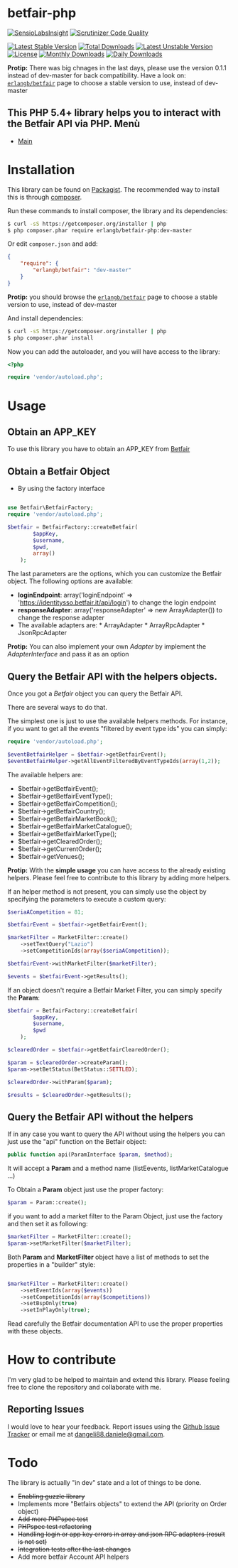betfair-php
===========
[![SensioLabsInsight](https://insight.sensiolabs.com/projects/a44b7517-9af2-4651-8c45-6c75ef94ca1d/mini.png)](https://insight.sensiolabs.com/projects/a44b7517-9af2-4651-8c45-6c75ef94ca1d) [![Scrutinizer Code Quality](https://scrutinizer-ci.com/g/danieledangeli/betfair-php/badges/quality-score.png?b=master)](https://scrutinizer-ci.com/g/danieledangeli/betfair-php/?branch=master)

[![Latest Stable Version](https://poser.pugx.org/erlangb/betfair/v/stable.png)](https://packagist.org/packages/erlangb/betfair)
[![Total Downloads](https://poser.pugx.org/erlangb/betfair/downloads.png)](https://packagist.org/packages/erlangb/betfair)
[![Latest Unstable Version](https://poser.pugx.org/erlangb/betfair/v/unstable.png)](https://packagist.org/packages/erlangb/betfair)
[![License](https://poser.pugx.org/erlangb/betfair/license.png)](https://packagist.org/packages/erlangb/betfair)
[![Monthly Downloads](https://poser.pugx.org/erlangb/betfair/d/monthly.png)](https://packagist.org/packages/erlangb/betfair)
[![Daily Downloads](https://poser.pugx.org/erlangb/betfair/d/daily.png)](https://packagist.org/packages/erlangb/betfair)


**Protip:** There was big chnages in the last days, please use the version 0.1.1 instead of dev-master for back compatibility.
Have a look on:
[`erlangb/betfair`](https://packagist.org/packages/erlangb/betfair)
page to choose a stable version to use, instead of dev-master

This PHP 5.4+ library helps you to interact with the Betfair API via PHP.
Menù
------------
* [Main](README.md)

Installation
===========

This library can be found on [Packagist](https://packagist.org/packages).
The recommended way to install this is through [composer](http://getcomposer.org).

Run these commands to install composer, the library and its dependencies:

```bash
$ curl -sS https://getcomposer.org/installer | php
$ php composer.phar require erlangb/betfair-php:dev-master
```

Or edit `composer.json` and add:

```json
{
    "require": {
        "erlangb/betfair": "dev-master"
    }
}
```

**Protip:** you should browse the
[`erlangb/betfair`](https://packagist.org/packages/erlangb/betfair)
page to choose a stable version to use, instead of dev-master

And install dependencies:

```bash
$ curl -sS https://getcomposer.org/installer | php
$ php composer.phar install
```

Now you can add the autoloader, and you will have access to the library:

```php
<?php

require 'vendor/autoload.php';
```

Usage
======

Obtain an APP_KEY
------------
To use this library you have to obtain an APP_KEY from [Betfair](https://developer.betfair.com/)

Obtain a Betfair Object
------------

*  By using the factory interface

```php

use Betfair\BetfairFactory;
require 'vendor/autoload.php';

$betfair = BetfairFactory::createBetfair(
        $appKey,
        $username,
        $pwd,
        array()
    );

```

The last parameters are the options, which you can customize the Betfair object.
The following options are available:
*  __loginEndpoint__: array('loginEndpoint' => 'https://identitysso.betfair.it/api/login') to change the login endpoint
*  __responseAdapter__: array('responseAdapter' => new ArrayAdapter()) to change the response adapter
  *  The available adapters are:
    *  ArrayAdapter
    *  ArrayRpcAdapter
    *  JsonRpcAdapter

**Protip:** You can also implement your own *Adapter* by implement the *AdapterInterface* and pass it as an option

Query the Betfair API with the helpers objects.
------------
Once you got a *Betfair* object you can query the Betfair API.

There are several ways to do that.

The simplest one is just to use the available helpers methods.
For instance, if you want to get all the events "filtered by event type ids" you can simply:

```php
require 'vendor/autoload.php';

$eventBetfairHelper = $betfair->getBetfairEvent();
$eventBetfairHelper->getAllEventFilteredByEventTypeIds(array(1,2));
```

The available helpers are:

*  $betfair->getBetfairEvent();
*  $betfair->getBetfairEventType();
*  $betfair->getBetfairCompetition();
*  $betfair->getBetfairCountry();
*  $betfair->getBetfairMarketBook();
*  $betfair->getBetfairMarketCatalogue();
*  $betfair->getBetfairMarketType();
*  $betfair->getClearedOrder();
*  $betfair->getCurrentOrder();
*  $betfair->getVenues();

**Protip:**  With the __simple usage__ you can have access to the already existing helpers. Please feel free to contribute to this library by adding more helpers.

If an helper method is not present, you can simply use the object by specifying the parameters to execute a custom query:


```php
$seriaACompetition = 81;

$betfairEvent = $betfair->getBetfairEvent();

$marketFilter = MarketFilter::create()
    ->setTextQuery("Lazio")
    ->setCompetitionIds(array($seriaACompetition));

$betfairEvent->withMarketFilter($marketFilter);

$events = $betfairEvent->getResults();
```

If an object doesn't require a Betfair Market Filter, you can simply specify the __Param__:

```php
$betfair = BetfairFactory::createBetfair(
        $appKey,
        $username,
        $pwd
    );

$clearedOrder = $betfair->getBetfairClearedOrder();

$param = $clearedOrder->createParam();
$param->setBetStatus(BetStatus::SETTLED);

$clearedOrder->withParam($param);

$results = $clearedOrder->getResults();
```

Query the Betfair API without the helpers
------------

If in any case you want to query the API without using the helpers you can just use the "api" function on the Betfair object:

```php
public function api(ParamInterface $param, $method);
```

It will accept a __Param__ and a method name (listEevents, listMarketCatalogue ...)

To Obtain a __Param__ object just use the proper factory:

```php
$param = Param::create();
```

if you want to add a market filter to the Param Object, just use the factory and then set it as following:

```php
$marketFilter = MarketFilter::create();
$param->setMarketFilter($marketFilter);
```

Both __Param__ and __MarketFilter__ object have a list of methods to set the properties in a "builder" style:

```php

$marketFilter = MarketFilter::create()
    ->setEventIds(array($events))
    ->setCompetitionIds(array($competitions))
    ->setBspOnly(true)
    ->setInPlayOnly(true);

```

Read carefully the Betfair documentation API to use the proper properties with these objects.

How to contribute
===========

I'm very glad to be helped to maintain and extend this library.
Please feeling free to clone the repository and collaborate with me.

Reporting Issues
------------

I would love to hear your feedback. Report issues using the [Github
Issue Tracker](https://github.com/danieledangeli/betfair-php/issues) or email me at
[dangeli88.daniele@gmail.com](mailto:dangeli88.daniele@gmail.com).


Todo
===========
The library is actually "in dev" state and a lot of things to be done.
*   ~~Enabling guzzle library~~
*   Implements more "Betfairs objects" to extend the API (priority on Order object)
*   ~~Add more PHPspec test~~
*   ~~PHPspec test refactoring~~
*   ~~Handling login or app key errors in array and json RPC adapters (result is not set)~~
*   ~~Integration tests after the last changes~~
*   Add more betfair Account API helpers
